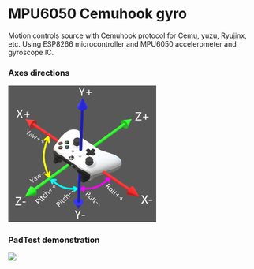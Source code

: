 # MPU6050 Cemuhook gyro
Motion controls source with Cemuhook protocol for Cemu, yuzu, Ryujinx, etc. Using ESP8266 microcontroller and MPU6050 accelerometer and gyroscope IC.

### Axes directions

<img src="demo.png" width="300">

### PadTest demonstration

<img src="padtest.gif" width="300">
